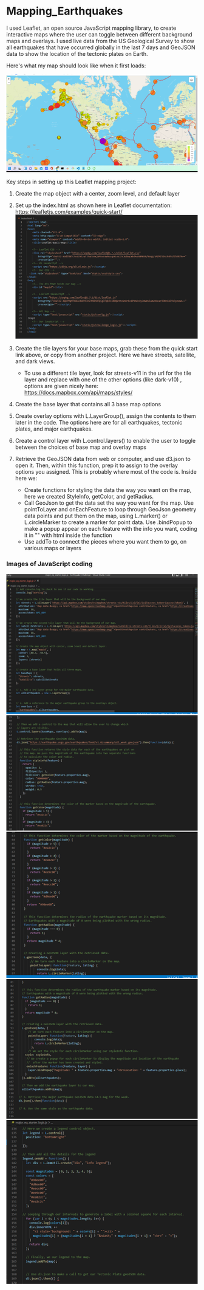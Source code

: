# Mapping_Earthquakes

I used Leaflet, an open source JavaScript mapping library, to create interactive maps where the user can toggle between different background maps and overlays.  I used live data from the US Geological Survey to show all earthquakes that have occurred globally in the last 7 days and GeoJSON data to show the location of the tectonic plates on Earth.  
     
Here's what my map should look like when it first loads:
     
![map load image](https://github.com/mgsrichard/Mapping_Earthquakes/blob/main/Earthquake_Challenge/Load%20image.png)

Key steps in setting up this Leaflet mapping project:

  1. Create the map object with a center, zoom level, and default layer
  2. Set up the index.html as shown here in Leaflet documentation: https://leafletjs.com/examples/quick-start/
      ![html pic](https://github.com/mgsrichard/Mapping_Earthquakes/blob/main/Earthquake_Challenge/images/HTML.png)
      
  4. Create the tile layers for your base maps, grab these from the quick start link above, or copy from another project. Here we have streets, satellite, and dark views.
      - To use a different tile layer, look for streets-v11 in the url for the tile layer and replace with one of the other options (like dark-v10) , options are given nicely here: https://docs.mapbox.com/api/maps/styles/
  5. Create the base layer that contains all 3 base map options
  6. Create overlay options with L.LayerGroup(), assign the contents to them later in the code. The options here are for all earthquakes, tectonic plates, and major earthquakes.
  7. Create a control layer with L.control.layers() to enable the user to toggle between the choices of base map and overlay maps
  8. Retrieve the GeoJSON data from web or computer, and use d3.json to open it. Then, within this function, prep it to assign to the overlay options you assigned. This is probably where most of the code is. Inside here we:
      - Create functions for styling the data the way you want on the map, here we created StyleInfo, getColor, and getRadius.
      - Call GeoJson to get the data set the way you want for the map. Use pointToLayer and onEachFeature to loop through GeoJson geometry data points and put them on the map, using L.marker() or L.circleMarker to create a marker for point data. Use .bindPopup to make a popup appear on each feature with the info you want, coding it in "" with html inside the function
      - Use addTo to connect the pieces where you want them to go, on various maps or layers
  
### Images of JavaScript coding
![logic1](https://github.com/mgsrichard/Mapping_Earthquakes/blob/main/Earthquake_Challenge/images/Logic1.png)
![logic2](https://github.com/mgsrichard/Mapping_Earthquakes/blob/main/Earthquake_Challenge/images/Logic2.png)
![logic3](https://github.com/mgsrichard/Mapping_Earthquakes/blob/main/Earthquake_Challenge/images/Logic3.png)
![logic4](https://github.com/mgsrichard/Mapping_Earthquakes/blob/main/Earthquake_Challenge/images/Logic4.png)
![logic5](https://github.com/mgsrichard/Mapping_Earthquakes/blob/main/Earthquake_Challenge/images/Logic5.png)
